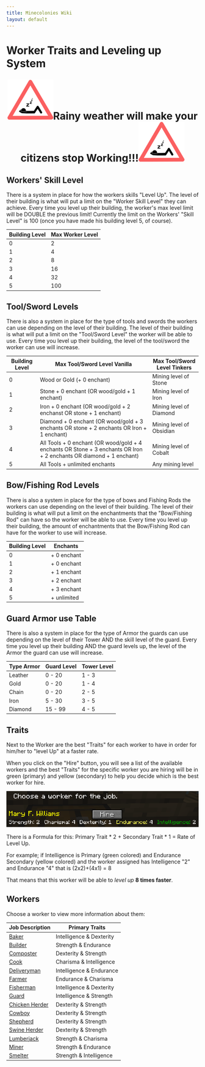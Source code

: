 ```yaml
---
title: Minecolonies Wiki
layout: default
---
```

# Worker Traits and Leveling up System

<p style="text-align:center; font-size:20pt;"><img src="../../assets/images/tutorial/Sleep.png" alt="Sleep"><b>Rainy weather will make your citizens stop Working!!!</b><img src="../../assets/images/tutorial/Sleep.png" alt="Sleep"></p>

## Workers' Skill Level

There is a system in place for how the workers skills "Level Up". The level of their building is what will put a limit on the "Worker Skill Level" they can achieve. Every time you level up their building, the worker's max level limit will be DOUBLE the previous limit! Currently the limit on the Workers' "Skill Level" is 100 (once you have made his building level 5, of course). 

| Building Level | Max Worker Level |
| -------------- | ---------------- |
| 0              | 2                |
| 1              | 4                |
| 2              | 8                |
| 3              | 16               |
| 4              | 32               |
| 5              | 100              |

## Tool/Sword Levels

There is also a system in place for the type of tools and swords the workers can use depending on the level of their building. The level of their building is what will put a limit on the "Tool/Sword Level" the worker will be able to use. Every time you level up their building, the level of the tool/sword the worker can use will increase. 

| Building Level | Max Tool/Sword Level Vanilla | Max Tool/Sword Level Tinkers   |
| -------------- | ---------------------- | ------------------------ |
| 0              | Wood  or Gold (+ 0 enchant)    | Mining level of Stone    |
| 1              | Stone + 0 enchant (OR wood/gold + 1 enchant)  | Mining level of Iron     |
| 2              | Iron + 0 enchant  (OR wood/gold + 2 enchanst OR stone + 1 enchant)  | Mining level of Diamond  |
| 3              | Diamond + 0 enchant (OR wood/gold + 3 enchants OR stone + 2 enchants OR Iron + 1 enchant)  | Mining level of Obsidian |
| 4              | All Tools + 0 enchant (OR wood/gold + 4 enchants OR Stone + 3 enchants OR Iron + 2 enchants OR diamond + 1 enchant)  | Mining level of Cobalt   |
| 5              | All Tools + unlimited enchants  | Any mining level   |


## Bow/Fishing Rod Levels

There is also a system in place for the type of bows and Fishing Rods the workers can use depending on the level of their building. The level of their building is what will put a limit on the enchantments that the "Bow/Fishing Rod" can have so the worker will be able to use. Every time you level up their building, the amount of enchantments that the Bow/Fishing Rod can have for the worker to use will increase. 

| Building Level | Enchants  |
| -------------- | ------------- |
| 0              | + 0 enchant   |
| 1              | + 0 enchant   |
| 2              | + 1 enchant   |
| 3              | + 2 enchant   |
| 4              | + 3 enchant   |
| 5              | + unlimited   |


## Guard Armor use Table

There is also a system in place for the type of Armor the guards can use depending on the level of their Tower AND the skill level of the guard. Every time you level up their building AND the guard levels up, the level of the Armor the guard can use will increase. 

| Type Armor | Guard Level | Tower Level |
| ---------- | ----------- | ----------- |
| Leather    | 0 - 20      | 1 - 3       |
| Gold       | 0 - 20      | 1 - 4       |
| Chain      | 0 - 20      | 2 - 5       |
| Iron       | 5 - 30      | 3 - 5       |
| Diamond    | 15 - 99     | 4 - 5       |


## Traits

Next to the Worker are the best "Traits" for each worker to have in order for him/her to "level Up" at a faster rate. 

When you click on the "Hire" button, you will see a list of the available workers and the best "Traits" for the specific worker you are hiring will be in green (primary) and yellow (secondary) to help you decide which is the best worker for hire. 

![Traits](../../assets/images/tutorial/traits.png)

There is a Formula for this: Primary Trait * 2 + Secondary Trait * 1 = Rate of Level Up.

For example; if Intelligence is Primary (green colored) and Endurance Secondary (yellow colored) and the worker assigned has Intelligence "2" and Endurance "4" that is (2x2)+(4x1) = 8 

That means that this worker will be able to *level up* **8 times faster**. 

## Workers

Choose a worker to view more information about them:

| Job Description                          | Primary Traits           |
| ---------------------------------------- | ------------------------ |
| [Baker](../workers/baker)                | Intelligence & Dexterity |
| [Builder](../workers/builder)            | Strength & Endurance     |
| [Composter](../workers/composter)        | Dexterity & Strength     |
| [Cook](../workers/cook)                  | Charisma & Intelligence  |
| [Deliveryman](../workers/deliveryman)    | Intelligence & Endurance |
| [Farmer](../workers/farmer)              | Endurance & Charisma     |
| [Fisherman](../workers/fisherman)        | Intelligence & Dexterity |
| [Guard](../workers/guard)                | Intelligence & Strength  |
| [Chicken Herder](../workers/chickenherder) | Dexterity & Strength   |
| [Cowboy](../workers/cowboy)              | Dexterity & Strength     |
| [Shepherd](../workers/shepherd)          | Dexterity & Strength     |
| [Swine Herder](../workers/swineherder)   | Dexterity & Strength     |
| [Lumberjack](../workers/lumberjack)      | Strength & Charisma      |
| [Miner](../workers/miner)                | Strength & Endurance     |
| [Smelter](../workers/smelter)            | Strength & Intelligence  |
